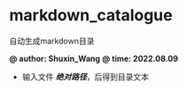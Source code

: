 # markdown_catalogue
 自动生成markdown目录

**@ author: Shuxin_Wang**
**@ time: 2022.08.09**

- 输入文件 **_绝对路径_**，后得到目录文本